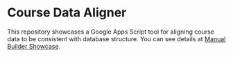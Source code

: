 # Course Data Aligner
This repository showcases a Google Apps Script tool for aligning course data to be consistent with database structure. You can see details at [Manual Builder Showcase](https://tsato21.github.io/scripts-showcase/gas-tools/course-data-aligner).